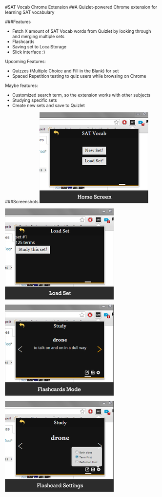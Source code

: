 #SAT Vocab Chrome Extension
##A Quizlet-powered Chrome extension for learning SAT vocabulary

###Features
* Fetch X amount of SAT Vocab words from Quizlet by looking through and merging multiple sets
* Flashcards
* Saving set to LocalStorage
* Slick interface :)

Upcoming Features:
* Quizzes (Multiple Choice and Fill in the Blank) for set
* Spaced Repetition testing to quiz users while browsing on Chrome

Maybe features:
* Customized search term, so the extension works with other subjects
* Studying specific sets
* Create new sets and save to Quizlet

###Screenshots
![Home Screen](/screenshots/home-formatted.png)

![Load Set](/screenshots/loadset-formatted.png)

![Flashcards Screen](/screenshots/set-formatted.png)

![Flashcards Screen with Settings Panel](/screenshots/set-settings-formatted.png)